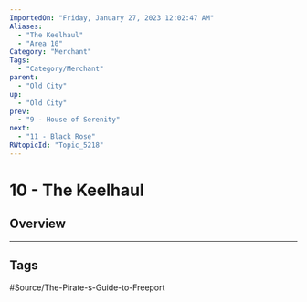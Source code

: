 ```yaml
---
ImportedOn: "Friday, January 27, 2023 12:02:47 AM"
Aliases:
  - "The Keelhaul"
  - "Area 10"
Category: "Merchant"
Tags:
  - "Category/Merchant"
parent:
  - "Old City"
up:
  - "Old City"
prev:
  - "9 - House of Serenity"
next:
  - "11 - Black Rose"
RWtopicId: "Topic_5218"
---
```

# 10 - The Keelhaul
## Overview

---
## Tags
#Source/The-Pirate-s-Guide-to-Freeport

